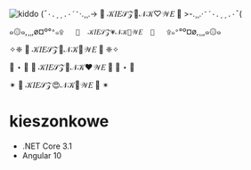 ![kiddo](https://previews.123rf.com/images/emese73/emese731301/emese73130100067/17425017-strict-father-punishing-his-son-with-a-belt.jpg)
(¯`·.¸¸.·´¯`·.¸¸.->   🎀  𝒦𝐼𝐸𝒮𝒵💮𝒩𝒦♡𝒲𝐸  🎀   >-.¸¸.·`¯´·.¸¸.·`¯(

๑۞๑,¸¸,ø¤º°`°๑۩   🎀  𝒦𝐼𝐸𝒮𝒵💗𝒩𝒦💮𝒲𝐸  🎀   ۩๑°`°º¤ø,¸¸,๑۞๑

✧❈  🎀  𝒦𝐼𝐸𝒮𝒵🌸𝒩𝒦💙𝒲𝐸  🎀  ❈✧

🍰 ⋆ 🍡  🎀  𝒦𝐼𝐸𝒮𝒵🍪𝒩𝒦❤𝒲𝐸  🎀  🍡 ⋆ 🍰

✴  🎀  𝒦𝐼𝐸𝒮𝒵😍𝒩𝒦🌺𝒲𝐸  🎀  ✴
# kieszonkowe
* .NET Core 3.1
* Angular 10

